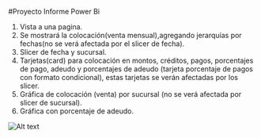 #Proyecto Informe Power Bi
1. Vista a una pagina.
2. Se mostrará la colocación(venta mensual),agregando jerarquías
por fechas(no se verá afectada por el slicer de fecha).
3. Slicer de fecha y sucursal.
4. Tarjetas(card) para colocación en montos, créditos, pagos,
porcentajes de pago, adeudo y porcentajes de adeudo (tarjeta 
porcentaje de pagos con formato condicional), estas tarjetas se
verán afectadas por los slicer.
5. Gráfica de colocación (venta) por sucursal (no se verá afectada por slicer de sucursal).
6. Gráfica con porcentaje de adeudo. 

![Alt text](/Proyecto1.png)